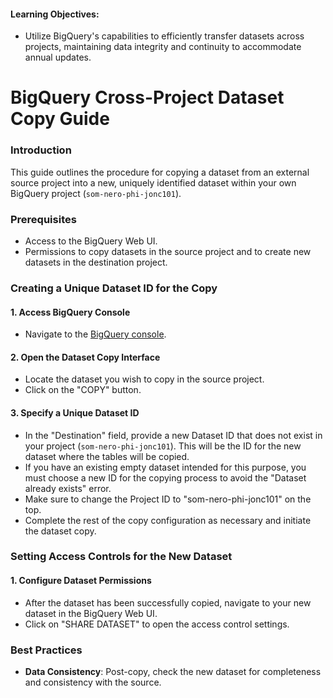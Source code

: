 #### Learning Objectives:
- Utilize BigQuery's capabilities to efficiently transfer datasets across projects, maintaining data integrity and continuity to accommodate annual updates.

# BigQuery Cross-Project Dataset Copy Guide

### Introduction
This guide outlines the procedure for copying a dataset from an external source project into a new, uniquely identified dataset within your own BigQuery project (`som-nero-phi-jonc101`). 

### Prerequisites
* Access to the BigQuery Web UI.
* Permissions to copy datasets in the source project and to create new datasets in the destination project.

### Creating a Unique Dataset ID for the Copy
#### 1. Access BigQuery Console
* Navigate to the [BigQuery console](https://console.cloud.google.com/bigquery).

#### 2. Open the Dataset Copy Interface
* Locate the dataset you wish to copy in the source project.
* Click on the "COPY" button.

#### 3. Specify a Unique Dataset ID
* In the "Destination" field, provide a new Dataset ID that does not exist in your project (`som-nero-phi-jonc101`). This will be the ID for the new dataset where the tables will be copied.
* If you have an existing empty dataset intended for this purpose, you must choose a new ID for the copying process to avoid the "Dataset already exists" error.
* Make sure to change the Project ID to "som-nero-phi-jonc101" on the top. 
* Complete the rest of the copy configuration as necessary and initiate the dataset copy.

### Setting Access Controls for the New Dataset
#### 1. Configure Dataset Permissions
* After the dataset has been successfully copied, navigate to your new dataset in the BigQuery Web UI.
* Click on "SHARE DATASET" to open the access control settings.


### Best Practices
- **Data Consistency**: Post-copy, check the new dataset for completeness and consistency with the source.
